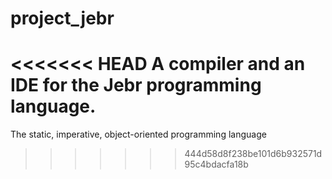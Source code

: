 project_jebr
============

<<<<<<< HEAD
A compiler and an IDE for the Jebr programming language.
=======
The static, imperative, object-oriented programming language
>>>>>>> 444d58d8f238be101d6b932571d95c4bdacfa18b
